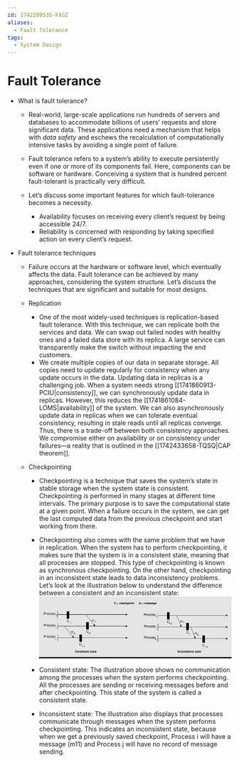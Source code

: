 ```yaml
---
id: 1742289535-FXGZ
aliases:
  - Fault Tolerance
tags:
  - System Design
---
```


# Fault Tolerance

- What is fault tolerance?
  - Real-world, large-scale applications run hundreds of servers and databases to accommodate billions of users’ requests and store significant data. These applications need a mechanism that helps with *data safety* and eschews the recalculation of computationally intensive tasks by avoiding a single point of failure.
  - Fault tolerance refers to a system’s ability to execute persistently even if one or more of its components fail. Here, components can be software or hardware. Conceiving a system that is hundred percent fault-tolerant is practically very difficult.

  - Let’s discuss some important features for which fault-tolerance becomes a necessity.
    - Availability focuses on receiving every client’s request by being accessible 24/7.
    - Reliability is concerned with responding by taking specified action on every client’s request.

- Fault tolerance techniques
  - Failure occurs at the hardware or software level, which eventually affects the data. Fault tolerance can be achieved by many approaches, considering the system structure. Let’s discuss the techniques that are significant and suitable for most designs.

  - Replication
    - One of the most widely-used techniques is replication-based fault tolerance. With this technique, we can replicate both the services and data. We can swap out failed nodes with healthy ones and a failed data store with its replica. A large service can transparently make the switch without impacting the end customers.
    - We create multiple copies of our data in separate storage. All copies need to update regularly for consistency when any update occurs in the data. Updating data in replicas is a challenging job. When a system needs strong [[1741860913-PCIU|consistency]], we can synchronously update data in replicas. However, this reduces the [[1741861084-LOMS|availability]] of the system. We can also asynchronously update data in replicas when we can tolerate eventual consistency, resulting in stale reads until all replicas converge. Thus, there is a trade-off between both consistency approaches. We compromise either on availability or on consistency under failures—a reality that is outlined in the [[1742433658-TQSQ|CAP theorem]].

  - Checkpointing
    - Checkpointing is a technique that saves the system’s state in stable storage when the system state is consistent. Checkpointing is performed in many stages at different time intervals. The primary purpose is to save the computational state at a given point. When a failure occurs in the system, we can get the last computed data from the previous checkpoint and start working from there.
    - Checkpointing also comes with the same problem that we have in replication. When the system has to perform checkpointing, it makes sure that the system is in a consistent state, meaning that all processes are stopped. This type of checkpointing is known as synchronous checkpointing. On the other hand, checkpointing in an inconsistent state leads to data inconsistency problems. Let’s look at the illustration below to understand the difference between a consistent and an inconsistent state:
    ![checkpointing consistent and inconsistent.png](../../assets/imgs/checkpointing.png)

    - Consistent state: The illustration above shows no communication among the processes when the system performs checkpointing. All the processes are sending or receiving messages before and after checkpointing. This state of the system is called a consistent state.
    - Inconsistent state: The illustration also displays that processes communicate through messages when the system performs checkpointing. This indicates an inconsistent state, because when we get a previously saved checkpoint, Process i will have a message (m11​) and Process j will have no record of message sending.
